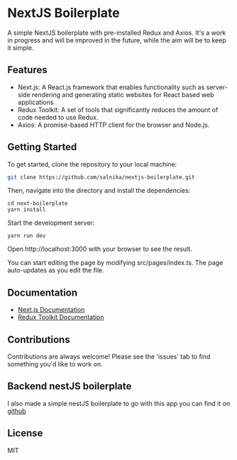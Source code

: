 # NextJS Boilerplate

A simple NextJS boilerplate with pre-installed Redux and Axios. It's a work in progress and will be improved in the future, while the aim will be to keep it simple.

## Features

- Next.js: A React.js framework that enables functionality such as server-side rendering and generating static websites for React based web applications.
- Redux Toolkit: A set of tools that significantly reduces the amount of code needed to use Redux.
- Axios: A promise-based HTTP client for the browser and Node.js.

## Getting Started

To get started, clone the repository to your local machine:

```bash
git clone https://github.com/salnika/nextjs-boilerplate.git
```

Then, navigate into the directory and install the dependencies:

```
cd next-boilerplate
yarn install
```

Start the development server:

```
yarn run dev
```

Open http://localhost:3000 with your browser to see the result.

You can start editing the page by modifying src/pages/index.ts. The page auto-updates as you edit the file.

## Documentation

- [Next.js Documentation](https://nextjs.org/docs)
- [Redux Toolkit Documentation](https://redux-toolkit.js.org/)

## Contributions

Contributions are always welcome! Please see the 'issues' tab to find something you'd like to work on.

## Backend nestJS boilerplate

I also made a simple nestJS boilerplate to go with this app you can find it on [github](https://github.com/salnika/nest-boilerplate)

## License

MIT
